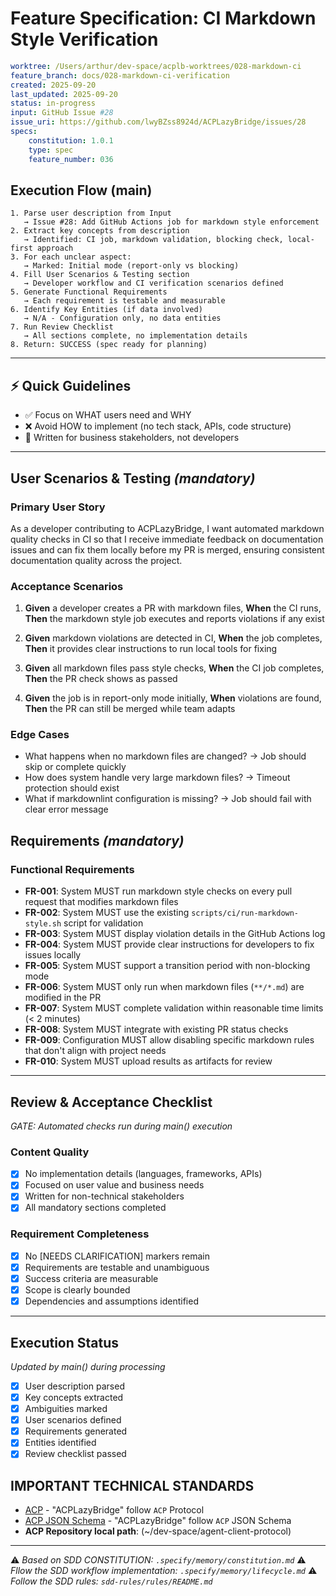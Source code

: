 # Feature Specification: CI Markdown Style Verification

```yaml
worktree: /Users/arthur/dev-space/acplb-worktrees/028-markdown-ci
feature_branch: docs/028-markdown-ci-verification
created: 2025-09-20
last_updated: 2025-09-20
status: in-progress
input: GitHub Issue #28
issue_uri: https://github.com/lwyBZss8924d/ACPLazyBridge/issues/28
specs:
    constitution: 1.0.1
    type: spec
    feature_number: 036
```

## Execution Flow (main)

```text
1. Parse user description from Input
   → Issue #28: Add GitHub Actions job for markdown style enforcement
2. Extract key concepts from description
   → Identified: CI job, markdown validation, blocking check, local-first approach
3. For each unclear aspect:
   → Marked: Initial mode (report-only vs blocking)
4. Fill User Scenarios & Testing section
   → Developer workflow and CI verification scenarios defined
5. Generate Functional Requirements
   → Each requirement is testable and measurable
6. Identify Key Entities (if data involved)
   → N/A - Configuration only, no data entities
7. Run Review Checklist
   → All sections complete, no implementation details
8. Return: SUCCESS (spec ready for planning)
```

---

## ⚡ Quick Guidelines

- ✅ Focus on WHAT users need and WHY
- ❌ Avoid HOW to implement (no tech stack, APIs, code structure)
- 👥 Written for business stakeholders, not developers

---

## User Scenarios & Testing _(mandatory)_

### Primary User Story

As a developer contributing to ACPLazyBridge, I want automated markdown quality checks in CI so that I receive immediate feedback on documentation issues and can fix them locally before my PR is merged, ensuring consistent documentation quality across the project.

### Acceptance Scenarios

1. **Given** a developer creates a PR with markdown files, **When** the CI runs, **Then** the markdown style job executes and reports violations if any exist

2. **Given** markdown violations are detected in CI, **When** the job completes, **Then** it provides clear instructions to run local tools for fixing

3. **Given** all markdown files pass style checks, **When** the CI job completes, **Then** the PR check shows as passed

4. **Given** the job is in report-only mode initially, **When** violations are found, **Then** the PR can still be merged while team adapts

### Edge Cases

- What happens when no markdown files are changed? → Job should skip or complete quickly
- How does system handle very large markdown files? → Timeout protection should exist
- What if markdownlint configuration is missing? → Job should fail with clear error message

## Requirements _(mandatory)_

### Functional Requirements

- **FR-001**: System MUST run markdown style checks on every pull request that modifies markdown files
- **FR-002**: System MUST use the existing `scripts/ci/run-markdown-style.sh` script for validation
- **FR-003**: System MUST display violation details in the GitHub Actions log
- **FR-004**: System MUST provide clear instructions for developers to fix issues locally
- **FR-005**: System MUST support a transition period with non-blocking mode
- **FR-006**: System MUST only run when markdown files (`**/*.md`) are modified in the PR
- **FR-007**: System MUST complete validation within reasonable time limits (< 2 minutes)
- **FR-008**: System MUST integrate with existing PR status checks
- **FR-009**: Configuration MUST allow disabling specific markdown rules that don't align with project needs
- **FR-010**: System MUST upload results as artifacts for review

---

## Review & Acceptance Checklist

_GATE: Automated checks run during main() execution_

### Content Quality

- [x] No implementation details (languages, frameworks, APIs)
- [x] Focused on user value and business needs
- [x] Written for non-technical stakeholders
- [x] All mandatory sections completed

### Requirement Completeness

- [x] No [NEEDS CLARIFICATION] markers remain
- [x] Requirements are testable and unambiguous
- [x] Success criteria are measurable
- [x] Scope is clearly bounded
- [x] Dependencies and assumptions identified

---

## Execution Status

_Updated by main() during processing_

- [x] User description parsed
- [x] Key concepts extracted
- [x] Ambiguities marked
- [x] User scenarios defined
- [x] Requirements generated
- [x] Entities identified
- [x] Review checklist passed

## IMPORTANT TECHNICAL STANDARDS

- [ACP](https://github.com/zed-industries/agent-client-protocol) - "ACPLazyBridge" follow `ACP` Protocol
- [ACP JSON Schema](https://github.com/zed-industries/agent-client-protocol/blob/main/schema/schema.json) - "ACPLazyBridge" follow `ACP` JSON Schema
- **ACP Repository local path**: (~/dev-space/agent-client-protocol)

---

⚠️ _Based on SDD CONSTITUTION: `.specify/memory/constitution.md`_
⚠️ _Fllow the SDD workflow implementation: `.specify/memory/lifecycle.md`_
⚠️ _Follow the SDD rules: `sdd-rules/rules/README.md`_
